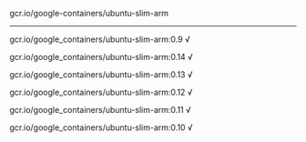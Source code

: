 gcr.io/google-containers/ubuntu-slim-arm 

----
gcr.io/google_containers/ubuntu-slim-arm:0.9 √

gcr.io/google_containers/ubuntu-slim-arm:0.14 √

gcr.io/google_containers/ubuntu-slim-arm:0.13 √

gcr.io/google_containers/ubuntu-slim-arm:0.12 √

gcr.io/google_containers/ubuntu-slim-arm:0.11 √

gcr.io/google_containers/ubuntu-slim-arm:0.10 √

